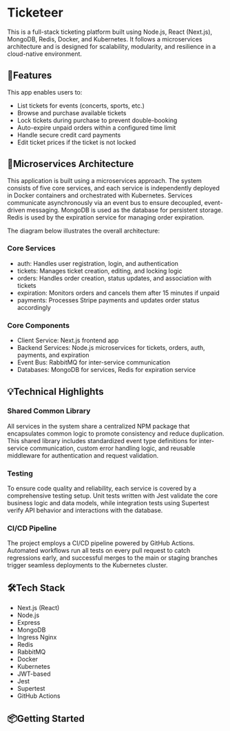 # Ticketeer
This is a full-stack ticketing platform built using Node.js, React (Next.js), MongoDB, Redis, Docker, and Kubernetes. It follows a microservices architecture and is designed for scalability, modularity, and resilience in a cloud-native environment.

## 🚀Features
This app enables users to:
- List tickets for events (concerts, sports, etc.)
- Browse and purchase available tickets
- Lock tickets during purchase to prevent double-booking
- Auto-expire unpaid orders within a configured time limit
- Handle secure credit card payments
- Edit ticket prices if the ticket is not locked

## 🧩Microservices Architecture
This application is built using a microservices approach. The system consists of five core services, and each service is independently deployed in Docker containers and orchestrated with Kubernetes. Services communicate asynchronously via an event bus to ensure decoupled, event-driven messaging. MongoDB is used as the database for persistent storage. Redis is used by the expiration service for managing order expiration.

The diagram below illustrates the overall architecture:

### Core Services
- auth: Handles user registration, login, and authentication
- tickets: Manages ticket creation, editing, and locking logic
- orders: Handles order creation, status updates, and association with tickets
- expiration: Monitors orders and cancels them after 15 minutes if unpaid
- payments: Processes Stripe payments and updates order status accordingly
### Core Components
- Client Service: Next.js frontend app
- Backend Services: Node.js microservices for tickets, orders, auth, payments, and expiration
- Event Bus: RabbitMQ for inter-service communication
- Databases: MongoDB for services, Redis for expiration service

## 💡Technical Highlights
### Shared Common Library
All services in the system share a centralized NPM package that encapsulates common logic to promote consistency and reduce duplication. This shared library includes standardized event type definitions for inter-service communication, custom error handling logic, and reusable middleware for authentication and request validation.
### Testing
To ensure code quality and reliability, each service is covered by a comprehensive testing setup. Unit tests written with Jest validate the core business logic and data models, while integration tests using Supertest verify API behavior and interactions with the database.
### CI/CD Pipeline
The project employs a CI/CD pipeline powered by GitHub Actions. Automated workflows run all tests on every pull request to catch regressions early, and successful merges to the main or staging branches trigger seamless deployments to the Kubernetes cluster.

## 🛠️Tech Stack
- Next.js (React)
- Node.js
- Express
- MongoDB
- Ingress Nginx
- Redis
- RabbitMQ
- Docker
- Kubernetes
- JWT-based
- Jest
- Supertest
- GitHub Actions

## 📦Getting Started

